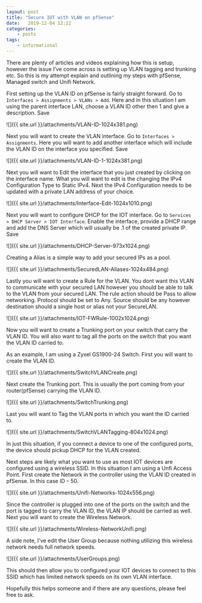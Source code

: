 ```yaml
---
layout: post
title: "Secure IOT with VLAN on pfSense"
date:	2019-12-04 12:22
categories:
    - posts
tags:
    - informational
---
```


There are plenty of articles and videos explaining how this is setup, however the issue I’ve come across is setting up VLAN tagging and trunking etc. So this is my attempt explain and outlining my steps with pfSense, Managed switch and Unifi Network.

First setting up the VLAN ID on pfSense is fairly straight forward. Go to `Interfaces > Assignments > VLANs > Add`. Here and in this situation I am using the parent interface LAN, choose a VLAN ID other then 1 and give a description. Save

![]({{ site.url }}/attachments/VLAN-ID-1024x381.png)

Next you will want to create the VLAN interface. Go to `Interfaces > Assignments`. Here you will want to add another interface which will include the VLAN ID on the interface you specified. Save

![]({{ site.url }}/attachments/VLAN-ID-1-1024x381.png)

Next you will want to Edit the interface that you just created by clicking on the interface name. What you will want to edit is the changing the IPv4 Configuration Type to Static IPv4. Next the IPv4 Configuration needs to be updated with a private LAN address of your choice.

![]({{ site.url }}/attachments/Interface-Edit-1024x1010.png)

Next you will want to configure DHCP for the IOT interface. Go to `Services > DHCP Server > IOT Interface`. Enable the interface, provide a DHCP range and add the DNS Server which will usually be .1 of the created private IP. Save

![]({{ site.url }}/attachments/DHCP-Server-973x1024.png)

Creating a Alias is a simple way to add your secured IPs as a pool.

![]({{ site.url }}/attachments/SecuredLAN-Aliases-1024x484.png)

Lastly you will want to create a Rule for the VLAN. You dont want this VLAN to communicate with your secured LAN however you should be able to talk to the VLAN from your secured LAN. The rule action should be Pass to allow networking. Protocol should be set to Any. Source should be any however destination should a single host or alias not your SecureLAN.

![]({{ site.url }}/attachments/IOT-FWRule-1002x1024.png)

Now you will want to create a Trunking port on your switch that carry the VLAN ID. You will also want to tag all the ports on the switch that you want the VLAN ID carried to.

As an example, I am using a Zyxel GS1900-24 Switch. First you will want to create the VLAN ID.

![]({{ site.url }}/attachments/SwitchVLANCreate.png)

Next create the Trunking port. This is usually the port coming from your router(pfSense) carrying the VLAN ID.

![]({{ site.url }}/attachments/SwitchTrunking.png)

Last you will want to Tag the VLAN ports in which you want the ID carried to.

![]({{ site.url }}/attachments/SwitchVLANTagging-804x1024.png)

In just this situation, if you connect a device to one of the configured ports, the device should pickup DHCP for the VLAN created.

Next steps are likely what you want to use as most IOT devices are configured using a wireless SSID. In this situation I am using a Unfi Access Point. First create the Network in the controller using the VLAN ID created in pfSense. In this case ID – 50.

![]({{ site.url }}/attachments/Unifi-Networks-1024x556.png)

Since the controller is plugged into one of the ports on the switch and the port is tagged to carry the VLAN ID, the VLAN IP should be carried as well. Next you will want to create the Wireless Network.

![]({{ site.url }}/attachments/Wireless-NetworkUnifi.png)

A side note, I’ve edit the User Group because nothing utilizing this wireless network needs full network speeds.

![]({{ site.url }}/attachments/UserGroups.png)

This should then allow you to configured your IOT devices to connect to this SSID which has limited network speeds on its own VLAN interface.

Hopefully this helps someone and if there are any questions, please feel free to ask.
